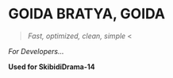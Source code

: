 # GOIDA BRATYA, GOIDA
> *Fast, optimized, clean, simple* <

*For Developers...*

**Used for SkibidiDrama-14**
